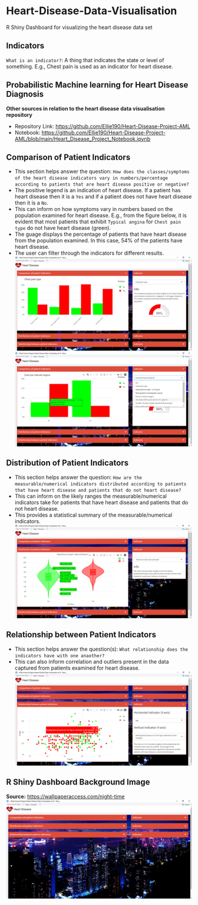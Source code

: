 # Heart-Disease-Data-Visualisation
R Shiny Dashboard for visualizing the heart disease data set 

## Indicators 
`What is an indicator?`: A thing that indicates the state or level of something. E.g., Chest pain is used as an indicator for heart disease. 

## Probabilistic Machine learning for Heart Disease Diagnosis
**Other sources in relation to the heart disease data visualisation repository** <br> 
- Repository Link: https://github.com/Ellie190/Heart-Disease-Project-AML
- Notebook: https://github.com/Ellie190/Heart-Disease-Project-AML/blob/main/Heart_Disease_Project_Notebook.ipynb


## Comparison of Patient Indicators 
- This section helps answer the question: `How does the classes/symptoms of the heart disease indicators vary in numbers/percentage according to patients that are heart disease positive or negative?`
- The positive legend is an indication of heart disease. If a patient has heart disease then it is a `Yes` and if a patient does not have heart disease then it is a `No`.
- This can inform on how symptoms vary in numbers based on the population examined for heart disease. E.g., from the figure below, it is evident that most patients that exhibit `Typical angina` for `Chest pain type` do not have heart disease (green). 
- The guage displays the percentage of patients that have heart disease from the population examined. In this case, 54% of the patients have heart disease.
- The user can filter through the indicators for different results. 
![Figure 1](https://github.com/Ellie190/Heart-Disease-Data-Visualisation/blob/main/Sample%20Images/HD1.png)
![Figure 2](https://github.com/Ellie190/Heart-Disease-Data-Visualisation/blob/main/Sample%20Images/HD2.png)


## Distribution of Patient Indicators
- This section helps answer the question: `How are the measurable/numerical indicators distributed according to patients that have heart disease and patients that do not heart disease?`
- This can inform on the likely ranges the measurable/numerical indicators take for patients that have heart disease and patients that do not heart disease. 
- This provides a statistical summary of the measurable/numerical indicators. 
![Figure 3](https://github.com/Ellie190/Heart-Disease-Data-Visualisation/blob/main/Sample%20Images/HD3.png)

## Relationship between Patient Indicators 
- This section helps answer the question(s): `What relationship does the indicators have with one anaother?`
- This can also inform correlation and outliers present in the data captured from patients examined for heart disease. 
![Figure 4](https://github.com/Ellie190/Heart-Disease-Data-Visualisation/blob/main/Sample%20Images/HD4.png)

## R Shiny Dashboard Background Image
**Source:** https://wallpaperaccess.com/night-time <br>
![Figure 5](https://github.com/Ellie190/Heart-Disease-Data-Visualisation/blob/main/Sample%20Images/HD5.png)

